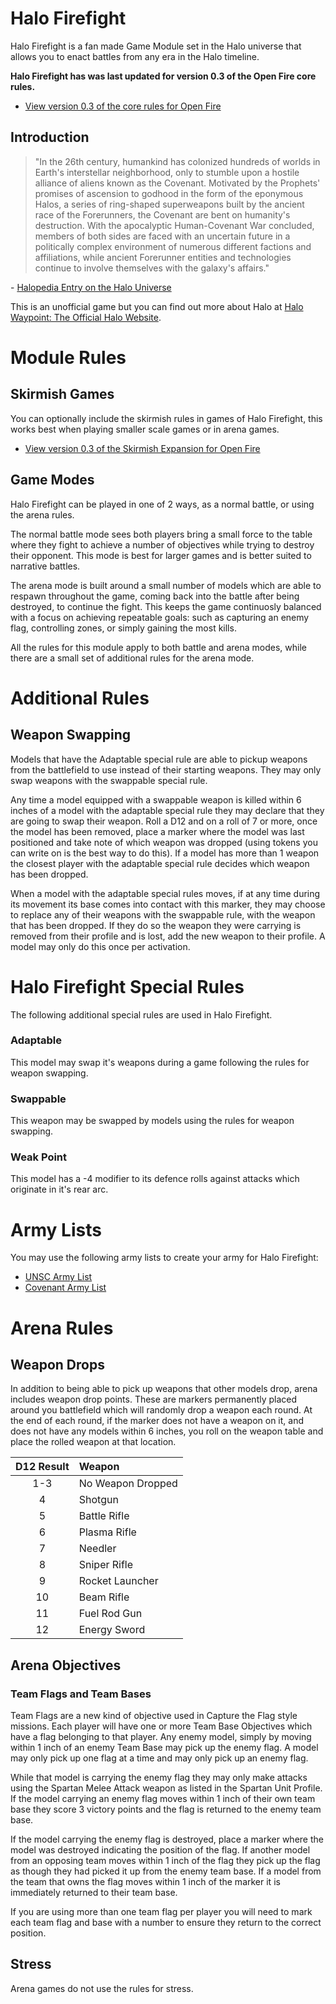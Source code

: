 # Halo Firefight

Halo Firefight is a fan made Game Module set in the Halo universe that allows you to enact battles from any era in the Halo timeline.

**Halo Firefight has was last updated for version 0.3 of the Open Fire core rules.**

- [View version 0.3 of the core rules for Open Fire](https://github.com/open-source-tabletop/openfire/blob/main/releases/v0.3/core-rules.md)

## Introduction

> "In the 26th century, humankind has colonized hundreds of worlds in Earth's interstellar neighborhood, only to stumble upon a hostile alliance of aliens known as the Covenant. Motivated by the Prophets' promises of ascension to godhood in the form of the eponymous Halos, a series of ring-shaped superweapons built by the ancient race of the Forerunners, the Covenant are bent on humanity's destruction. With the apocalyptic Human-Covenant War concluded, members of both sides are faced with an uncertain future in a politically complex environment of numerous different factions and affiliations, while ancient Forerunner entities and technologies continue to involve themselves with the galaxy's affairs."

\- [Halopedia Entry on the Halo Universe](https://www.halopedia.org/)

This is an unofficial game but you can find out more about Halo at [Halo Waypoint: The Official Halo Website](https://www.halowaypoint.com/).

# Module Rules

## Skirmish Games

You can optionally include the skirmish rules in games of Halo Firefight, this works best when playing smaller scale games or in arena games.

- [View version 0.3 of the Skirmish Expansion for Open Fire](https://github.com/open-source-tabletop/openfire/blob/main/releases/v0.3/expansion-skirmish.md)

## Game Modes

Halo Firefight can be played in one of 2 ways, as a normal battle, or using the arena rules.

The normal battle mode sees both players bring a small force to the table where they fight to achieve a number of objectives while trying to destroy their opponent. This mode is best for larger games and is better suited to narrative battles.

The arena mode is built around a small number of models which are able to respawn throughout the game, coming back into the battle after being destroyed, to continue the fight. This keeps the game continuosly balanced with a focus on achieving repeatable goals: such as capturing an enemy flag, controlling zones, or simply gaining the most kills.

All the rules for this module apply to both battle and arena modes, while there are a small set of additional rules for the arena mode.

# Additional Rules

## Weapon Swapping

Models that have the Adaptable special rule are able to pickup weapons from the battlefield to use instead of their starting weapons. They may only swap weapons with the swappable special rule.

Any time a model equipped with a swappable weapon is killed within 6 inches of a model with the adaptable special rule they may declare that they are going to swap their weapon. Roll a D12 and on a roll of 7 or more, once the model has been removed, place a marker where the model was last positioned and take note of which weapon was dropped (using tokens you can write on is the best way to do this). If a model has more than 1 weapon the closest player with the adaptable special rule decides which weapon has been dropped.

When a model with the adaptable special rules moves, if at any time during its movement its base comes into contact with this marker, they may choose to replace any of their weapons with the swappable rule, with the weapon that has been dropped. If they do so the weapon they were carrying is removed from their profile and is lost, add the new weapon to their profile. A model may only do this once per activation.

# Halo Firefight Special Rules

The following additional special rules are used in Halo Firefight.

### Adaptable

This model may swap it's weapons during a game following the rules for weapon swapping.

### Swappable

This weapon may be swapped by models using the rules for weapon swapping.

### Weak Point

This model has a -4 modifier to its defence rolls against attacks which originate in it's rear arc.

# Army Lists

You may use the following army lists to create your army for Halo Firefight:

- [UNSC Army List](army-list-unsc.md)
- [Covenant Army List](army-list-covenant.md)

# Arena Rules

## Weapon Drops

In addition to being able to pick up weapons that other models drop, arena includes weapon drop points. These are markers permanently placed around you battlefield which will randomly drop a weapon each round. At the end of each round, if the marker does not have a weapon on it, and does not have any models within 6 inches, you roll on the weapon table and place the rolled weapon at that location.

| D12 Result | Weapon            |
| :--------: | :---------------- |
| 1-3        | No Weapon Dropped |
| 4          | Shotgun           |
| 5          | Battle Rifle      |
| 6          | Plasma Rifle      |
| 7          | Needler           |
| 8          | Sniper Rifle      |
| 9          | Rocket Launcher   |
| 10         | Beam Rifle        |
| 11         | Fuel Rod Gun      |
| 12         | Energy Sword      |

## Arena Objectives

### Team Flags and Team Bases

Team Flags are a new kind of objective used in Capture the Flag style missions. Each player will have one or more Team Base Objectives which have a flag belonging to that player. Any enemy model, simply by moving within 1 inch of an enemy Team Base may pick up the enemy flag. A model may only pick up one flag at a time and may only pick up an enemy flag.

While that model is carrying the enemy flag they may only make attacks using the Spartan Melee Attack weapon as listed in the Spartan Unit Profile. If the model carrying an enemy flag moves within 1 inch of their own team base they score 3 victory points and the flag is returned to the enemy team base.

If the model carrying the enemy flag is destroyed, place a marker where the model was destroyed indicating the position of the flag. If another model from an opposing team moves within 1 inch of the flag they pick up the flag as though they had picked it up from the enemy team base. If a model from the team that owns the flag moves within 1 inch of the marker it is immediately returned to their team base.

If you are using more than one team flag per player you will need to mark each team flag and base with a number to ensure they return to the correct position.

## Stress

Arena games do not use the rules for stress.